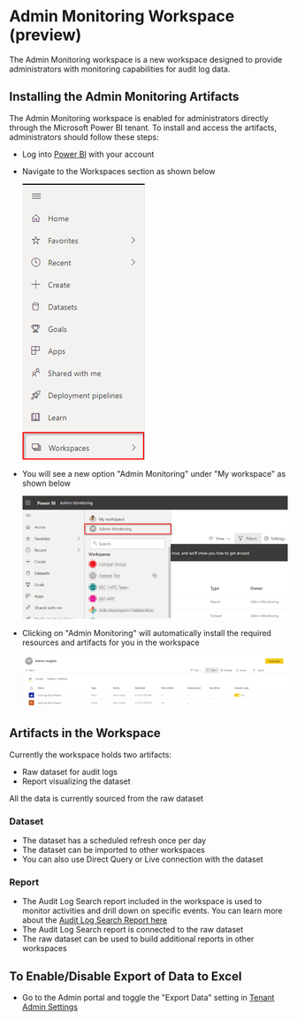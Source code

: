 # Admin Monitoring Workspace (preview)
   
The Admin Monitoring workspace is a new workspace designed to provide administrators with monitoring capabilities for audit log data. 

## Installing the Admin Monitoring Artifacts

The Admin Monitoring workspace is enabled for administrators directly through the Microsoft Power BI tenant. To install and access the artifacts, administrators should follow these steps:

- Log into [Power BI](https://app.powerbi.com/) with your account
- Navigate to the Workspaces section as shown below

  ![Workspaces Tab](media/service-admin-monitoring-workspace/workspaces.png)

- You will see a new option "Admin Monitoring" under "My workspace" as shown below

  ![Admin Monitoring Workspace](media/service-admin-monitoring-workspace/admin-monitoring-workspace.png)

- Clicking on "Admin Monitoring" will automatically install the required resources and artifacts for you in the workspace

  ![Installed Artifacts](media/service-admin-monitoring-workspace/installed-artifacts.png)


## Artifacts in the Workspace

Currently the workspace holds two artifacts:
- Raw dataset for audit logs
- Report visualizing the dataset

All the data is currently sourced from the raw dataset

### Dataset

- The dataset has a scheduled refresh once per day
- The dataset can be imported to other workspaces
- You can also use Direct Query or Live connection with the dataset


### Report

- The Audit Log Search report included in the workspace is used to monitor activities and drill down on specific events. You can learn more about the [Audit Log Search Report here](https://dev.azure.com/bhmerc/BYOLATemplateApps/_wiki/wikis/BYOLATemplateApps.wiki/56/Audit-Log-Search-Report)
- The Audit Log Search report is connected to the raw dataset
- The raw dataset can be used to build additional reports in other workspaces


## To Enable/Disable Export of Data to Excel

- Go to the Admin portal and toggle the "Export Data" setting in [Tenant Admin Settings](https://docs.microsoft.com/en-us/power-bi/guidance/admin-tenant-settings#export-data)
